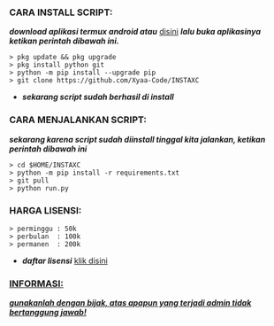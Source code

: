 <h3 align="left">CARA INSTALL SCRIPT:</h3>

***download aplikasi termux android atau*** <a href="https://f-droid.org/en/packages/com.termux/">disini</a> ***lalu buka aplikasinya ketikan perintah dibawah ini.***

    > pkg update && pkg upgrade
    > pkg install python git
    > python -m pip install --upgrade pip
    > git clone https://github.com/Xyaa-Code/INSTAXC

- ***sekarang script sudah berhasil di install***

<h3 align="left">CARA MENJALANKAN SCRIPT:</h3>

***sekarang karena script sudah diinstall tinggal kita jalankan, ketikan perintah dibawah ini***

    > cd $HOME/INSTAXC
    > python -m pip install -r requirements.txt             
    > git pull       
    > python run.py

<h3 align="left">HARGA LISENSI:</h3>

    > perminggu : 50k
    > perbulan  : 100k
    > permanen  : 200k

- ***daftar lisensi*** <a href="https://wa.me/+16143244921">klik disini</h3>

<h3 align="left">INFORMASI:</h3>

***gunakanlah dengan bijak, atas apapun yang terjadi admin tidak bertanggung jawab!***
